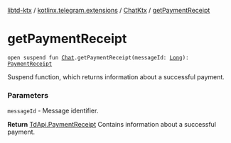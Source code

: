 [libtd-ktx](../../index.md) / [kotlinx.telegram.extensions](../index.md) / [ChatKtx](index.md) / [getPaymentReceipt](./get-payment-receipt.md)

# getPaymentReceipt

`open suspend fun `[`Chat`](https://tdlibx.github.io/td/docs/org/drinkless/td/libcore/telegram/TdApi/Chat.html)`.getPaymentReceipt(messageId: `[`Long`](https://kotlinlang.org/api/latest/jvm/stdlib/kotlin/-long/index.html)`): `[`PaymentReceipt`](https://tdlibx.github.io/td/docs/org/drinkless/td/libcore/telegram/TdApi/PaymentReceipt.html)

Suspend function, which returns information about a successful payment.

### Parameters

`messageId` - Message identifier.

**Return**
[TdApi.PaymentReceipt](https://tdlibx.github.io/td/docs/org/drinkless/td/libcore/telegram/TdApi/PaymentReceipt.html) Contains information about a successful payment.

